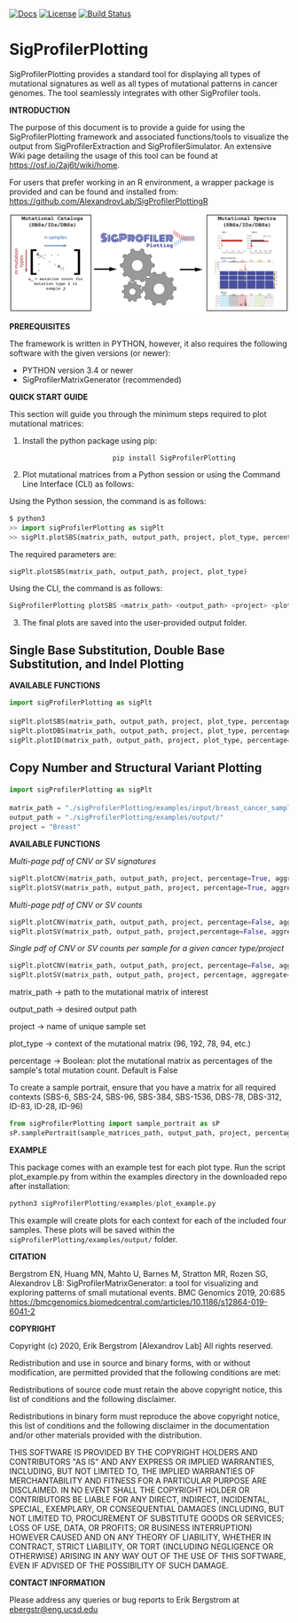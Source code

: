[![Docs](https://img.shields.io/badge/docs-latest-blue.svg)](https://osf.io/2aj6t/wiki/home/) [![License](https://img.shields.io/badge/License-BSD\%202--Clause-orange.svg)](https://opensource.org/licenses/BSD-2-Clause) [![Build Status](https://app.travis-ci.com/AlexandrovLab/SigProfilerPlotting.svg?branch=master)](https://app.travis-ci.com/AlexandrovLab/SigProfilerPlotting)

# SigProfilerPlotting
SigProfilerPlotting provides a standard tool for displaying all types of mutational signatures as well as all types of mutational patterns in cancer genomes. The tool seamlessly integrates with other SigProfiler tools.

**INTRODUCTION**

The purpose of this document is to provide a guide for using the SigProfilerPlotting framework and associated functions/tools to visualize the output from SigProfilerExtraction and SigProfilerSimulator. An extensive Wiki page detailing the usage of this tool can be found at https://osf.io/2aj6t/wiki/home.

For users that prefer working in an R environment, a wrapper package is provided and can be found and installed from: https://github.com/AlexandrovLab/SigProfilerPlottingR

![schematic](schematic.png)

**PREREQUISITES**

The framework is written in PYTHON, however, it also requires the following software with the given versions (or newer):

  * PYTHON          version 3.4 or newer
  * SigProfilerMatrixGenerator (recommended)

**QUICK START GUIDE**

This section will guide you through the minimum steps required to plot mutational matrices:
1. Install the python package using pip:
```
                          pip install SigProfilerPlotting
```

2. Plot mutational matrices from a Python session or using the Command Line Interface (CLI) as follows:

Using the Python session, the command is as follows:
 ```python
$ python3
>> import sigProfilerPlotting as sigPlt
>> sigPlt.plotSBS(matrix_path, output_path, project, plot_type, percentage=False)
 ```

The required parameters are:

    sigPlt.plotSBS(matrix_path, output_path, project, plot_type)

Using the CLI, the command is as follows:
```bash
SigProfilerPlotting plotSBS <matrix_path> <output_path> <project> <plot_type>
```

 3. The final plots are saved into the user-provided output folder.

## Single Base Substitution, Double Base Substitution, and Indel Plotting ##

**AVAILABLE FUNCTIONS**

```python
import sigProfilerPlotting as sigPlt

sigPlt.plotSBS(matrix_path, output_path, project, plot_type, percentage=False)
sigPlt.plotDBS(matrix_path, output_path, project, plot_type, percentage=False)
sigPlt.plotID(matrix_path, output_path, project, plot_type, percentage=False)

```

## Copy Number and Structural Variant Plotting ##

```python
import sigProfilerPlotting as sigPlt

matrix_path = "./sigProfilerPlotting/examples/input/breast_cancer_samples_example.CNV48.all" #Output of CNVMatrixGenerator
output_path = "./sigProfilerPlotting/examples/output/"
project = "Breast"
```

**AVAILABLE FUNCTIONS**

*Multi-page pdf of CNV or SV signatures*

```python
sigPlt.plotCNV(matrix_path, output_path, project, percentage=True, aggregate=False) #plotting of CNV signatures
sigPlt.plotSV(matrix_path, output_path, project, percentage=True, aggregate=False) #plotting of SV signatures

```
*Multi-page pdf of CNV or SV counts*

```python
sigPlt.plotCNV(matrix_path, output_path, project, percentage=False, aggregate=False) #plotting of CNV counts
sigPlt.plotSV(matrix_path, output_path, project,percentage=False, aggregate=False) #plotting of SV counts
```

*Single pdf of CNV or SV counts per sample for a given cancer type/project*

```python
sigPlt.plotCNV(matrix_path, output_path, project, percentage=False, aggregate=True) #plotting of CNV counts
sigPlt.plotSV(matrix_path, output_path, project, percentage, aggregate=True) #plotting of SV counts
```

matrix_path -> path to the mutational matrix of interest

output_path -> desired output path

project -> name of unique sample set

plot_type -> context of the mutational matrix (96, 192, 78, 94, etc.)

percentage -> Boolean: plot the mutational matrix as percentages of the sample's total mutation count. Default is False

To create a sample portrait, ensure that you have a matrix for all required contexts (SBS-6, SBS-24, SBS-96, SBS-384, SBS-1536, DBS-78, DBS-312, ID-83, ID-28, ID-96)

```python
from sigProfilerPlotting import sample_portrait as sP
sP.samplePortrait(sample_matrices_path, output_path, project, percentage=False)
```

**EXAMPLE**

This package comes with an example test for each plot type. Run the script plot_example.py from within the examples directory in the downloaded repo after installation:
```python
python3 sigProfilerPlotting/examples/plot_example.py
```

This example will create plots for each context for each of the included four samples. These plots will be saved within the `sigProfilerPlotting/examples/output/` folder.

**CITATION**

Bergstrom EN, Huang MN, Mahto U, Barnes M, Stratton MR, Rozen SG, Alexandrov LB: SigProfilerMatrixGenerator: a tool for visualizing and exploring patterns of small mutational events. BMC Genomics 2019, 20:685
https://bmcgenomics.biomedcentral.com/articles/10.1186/s12864-019-6041-2

**COPYRIGHT**

Copyright (c) 2020, Erik Bergstrom [Alexandrov Lab] All rights reserved.

Redistribution and use in source and binary forms, with or without modification, are permitted provided that the following conditions are met:

Redistributions of source code must retain the above copyright notice, this list of conditions and the following disclaimer.

Redistributions in binary form must reproduce the above copyright notice, this list of conditions and the following disclaimer in the documentation and/or other materials provided with the distribution.

THIS SOFTWARE IS PROVIDED BY THE COPYRIGHT HOLDERS AND CONTRIBUTORS "AS IS" AND ANY EXPRESS OR IMPLIED WARRANTIES, INCLUDING, BUT NOT LIMITED TO, THE IMPLIED WARRANTIES OF MERCHANTABILITY AND FITNESS FOR A PARTICULAR PURPOSE ARE DISCLAIMED. IN NO EVENT SHALL THE COPYRIGHT HOLDER OR CONTRIBUTORS BE LIABLE FOR ANY DIRECT, INDIRECT, INCIDENTAL, SPECIAL, EXEMPLARY, OR CONSEQUENTIAL DAMAGES (INCLUDING, BUT NOT LIMITED TO, PROCUREMENT OF SUBSTITUTE GOODS OR SERVICES; LOSS OF USE, DATA, OR PROFITS; OR BUSINESS INTERRUPTION) HOWEVER CAUSED AND ON ANY THEORY OF LIABILITY, WHETHER IN CONTRACT, STRICT LIABILITY, OR TORT (INCLUDING NEGLIGENCE OR OTHERWISE) ARISING IN ANY WAY OUT OF THE USE OF THIS SOFTWARE, EVEN IF ADVISED OF THE POSSIBILITY OF SUCH DAMAGE.

**CONTACT INFORMATION**

Please address any queries or bug reports to Erik Bergstrom at ebergstr@eng.ucsd.edu
